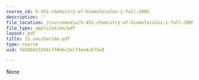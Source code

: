 ```yaml
---
course_id: 5-451-chemistry-of-biomolecules-i-fall-2005
description: ''
file_location: /coursemedia/5-451-chemistry-of-biomolecules-i-fall-2005/fd20bd15294cff0ebc2ecf3ee4cb75e8_11_saccharide.pdf
file_type: application/pdf
layout: pdf
title: 11_saccharide.pdf
type: course
uid: fd20bd15294cff0ebc2ecf3ee4cb75e8

---
```

None